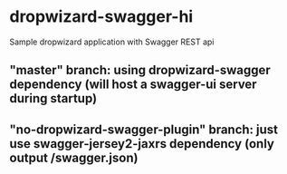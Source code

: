# dropwizard-swagger-hi
Sample dropwizard application with Swagger REST api

## "master" branch: using dropwizard-swagger dependency (will host a swagger-ui server during startup)
## "no-dropwizard-swagger-plugin" branch: just use swagger-jersey2-jaxrs dependency (only output /swagger.json)
